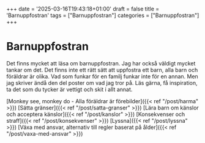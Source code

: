 +++
date = '2025-03-16T19:43:18+01:00'
draft = false
title = 'Barnuppfostran'
tags = ["Barnuppfostran"]
categories = ["Barnuppfostran"]
+++

# Barnuppfostran
Det finns mycket att läsa om barnuppfostran. Jag har också väldigt mycket tankar om det. Det finns inte ett rätt sätt att uppfostra ett barn, alla barn och föräldrar är olika. Vad som funkar för en familj funkar inte för en annan. Men jag skriver ändå den del poster om vad jag tror på. Läs gärna, få inspiration, ta det som du tycker är vettigt och skit i allt annat.

[Monkey see, monkey do - Alla föräldrar är förebilder]({{< ref "/post/harma" >}})
[Sätta gränser]({{< ref "/post/satta-granser" >}})
[Lära barn om känslor och acceptera känslor]({{< ref "/post/kanslor" >}})
[Konsekvenser och straff]({{< ref "/post/konsekvenser" >}})
[Lyssna]({{< ref "/post/lyssna" >}})
[Växa med ansvar, alternativ till regler baserat på ålder]({{< ref "/post/vaxa-med-ansvar" >}})


